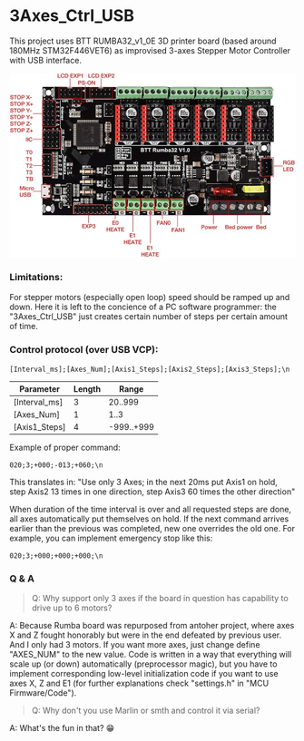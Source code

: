 # 3Axes_Ctrl_USB

This project uses BTT RUMBA32_v1_0E 3D printer board (based around 180MHz STM32F446VET6) as improvised 3-axes Stepper Motor Controller with USB interface.

![BTT Rumba32_v1.0](https://github.com/DZeyfert/3Axes_Ctrl_USB/blob/main/PICs/BTT_Rumba32_v1.0.jpg)

### Limitations:

For stepper motors (especially open loop) speed should be ramped up and down. Here it is left to the concience of a PC software programmer: the "3Axes_Ctrl_USB" just creates certain number of steps per certain amount of time.

### Control protocol (over USB VCP):
```git
[Interval_ms];[Axes_Num];[Axis1_Steps];[Axis2_Steps];[Axis3_Steps];\n
```
|Parameter|Length|Range|
| --- | --- | --- |
| [Interval_ms] | 3 | 20..999 |
| [Axes_Num] | 1 | 1..3 |
| [Axis1_Steps] | 4 | -999..+999 |



Example of proper command:

```git
020;3;+000;-013;+060;\n
```

This translates in: "Use only 3 Axes; in the next 20ms put Axis1 on hold, step Axis2 13 times in one direction, step Axis3 60 times the other direction"

When duration of the time interval is over and all requested steps are done, all axes automatically put themselves on hold.
If the next command arrives earlier than the previous was completed, new one overrides the old one. For example, you can implement emergency stop like this:

```git
020;3;+000;+000;+000;\n
```

### Q & A

>Q: Why support only 3 axes if the board in question has capability to drive up to 6 motors?

A: Because Rumba board was repurposed from antoher project, where axes X and Z fought honorably but were in the end defeated by previous user. And I only had 3 motors. If you want more axes, just change define "AXES_NUM" to the new value. Code is written in a way that everything will scale up (or down) automatically (preprocessor magic), but you have to implement corresponding low-level initialization code if you want to use axes X, Z and E1 (for further explanations check "settings.h" in "MCU Firmware/Code").

>Q: Why don't you use Marlin or smth and control it via serial?

A: What's the fun in that? :grin:
